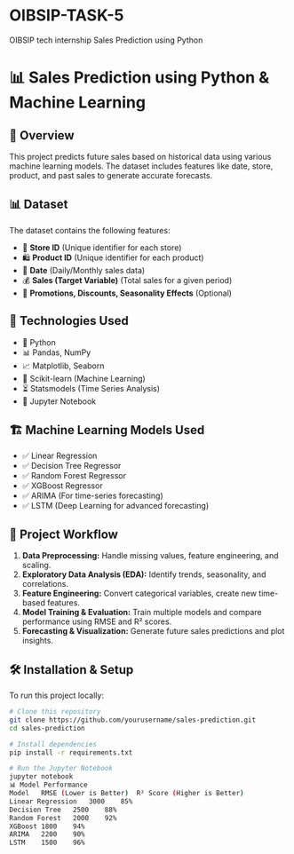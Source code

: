 # OIBSIP-TASK-5
OIBSIP tech internship Sales Prediction using Python
# 📊 Sales Prediction using Python & Machine Learning

## 📖 Overview
This project predicts future sales based on historical data using various machine learning models. The dataset includes features like date, store, product, and past sales to generate accurate forecasts.

## 📊 Dataset
The dataset contains the following features:
- 🏪 **Store ID** (Unique identifier for each store)  
- 🛍 **Product ID** (Unique identifier for each product)  
- 📅 **Date** (Daily/Monthly sales data)  
- 💰 **Sales (Target Variable)** (Total sales for a given period)  
- 🎯 **Promotions, Discounts, Seasonality Effects** (Optional)  

## 🚀 Technologies Used
- 🐍 Python  
- 📊 Pandas, NumPy  
- 📈 Matplotlib, Seaborn  
- 🤖 Scikit-learn (Machine Learning)  
- ⏳ Statsmodels (Time Series Analysis)  
- 🔢 Jupyter Notebook  

## 🏗️ Machine Learning Models Used
- ✅ Linear Regression  
- ✅ Decision Tree Regressor  
- ✅ Random Forest Regressor  
- ✅ XGBoost Regressor  
- ✅ ARIMA (For time-series forecasting)  
- ✅ LSTM (Deep Learning for advanced forecasting)  

## 📌 Project Workflow
1. **Data Preprocessing:** Handle missing values, feature engineering, and scaling.  
2. **Exploratory Data Analysis (EDA):** Identify trends, seasonality, and correlations.  
3. **Feature Engineering:** Convert categorical variables, create new time-based features.  
4. **Model Training & Evaluation:** Train multiple models and compare performance using RMSE and R² scores.  
5. **Forecasting & Visualization:** Generate future sales predictions and plot insights.  

## 🛠️ Installation & Setup
To run this project locally:

```sh
# Clone this repository
git clone https://github.com/yourusername/sales-prediction.git
cd sales-prediction

# Install dependencies
pip install -r requirements.txt

# Run the Jupyter Notebook
jupyter notebook
📊 Model Performance
Model	RMSE (Lower is Better)	R² Score (Higher is Better)
Linear Regression	3000	85%
Decision Tree	2500	88%
Random Forest	2000	92%
XGBoost	1800	94%
ARIMA	2200	90%
LSTM	1500	96%
